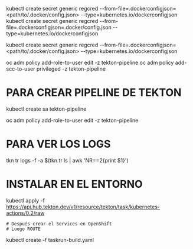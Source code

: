 
kubectl create secret generic regcred --from-file=.dockerconfigjson=<path/to/.docker/config.json> --type=kubernetes.io/dockerconfigjson
kubectl create secret generic regcred --from-file=.dockerconfigjson=.docker/config.json --type=kubernetes.io/dockerconfigjson
 

kubectl create secret generic regcred --from-file=.dockerconfigjson=<path/to/.docker/config.json> --type=kubernetes.io/dockerconfigjson


oc adm policy add-role-to-user edit -z tekton-pipeline 
oc adm policy add-scc-to-user privileged -z tekton-pipeline

# PARA CREAR PIPELINE DE TEKTON
kubectl create sa tekton-pipeline


oc adm policy add-role-to-user edit -z tekton-pipeline


# PARA VER LOS LOGS 
tkn tr logs -f -a $(tkn tr ls | awk 'NR==2{print $1}')


# INSTALAR EN EL ENTORNO
kubectl apply -f https://api.hub.tekton.dev/v1/resource/tekton/task/kubernetes-actions/0.2/raw

    # Después crear el Services en OpenShift 
    # Luego ROUTE

kubectl create -f taskrun-build.yaml

